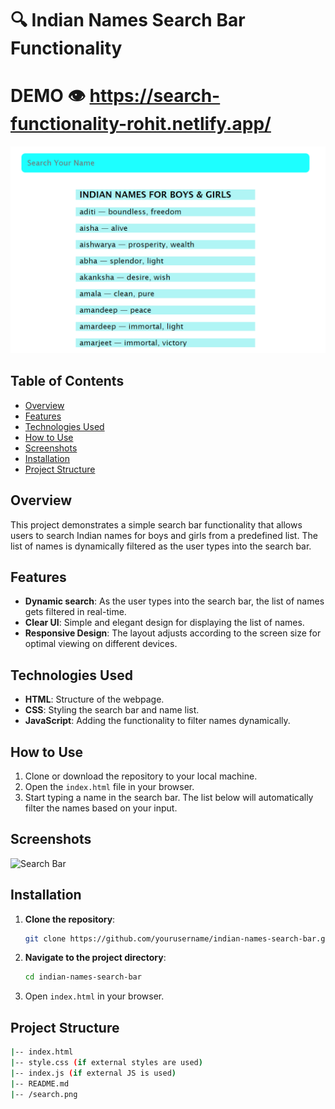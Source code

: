 # 🔍 Indian Names Search Bar Functionality
# DEMO 👁️ https://search-functionality-rohit.netlify.app/
<img src = "search.png" width ="1000px" />

## Table of Contents
- [Overview](#overview)
- [Features](#features)
- [Technologies Used](#technologies-used)
- [How to Use](#how-to-use)
- [Screenshots](#screenshots)
- [Installation](#installation)
- [Project Structure](#project-structure)

## Overview
This project demonstrates a simple search bar functionality that allows users to search Indian names for boys and girls from a predefined list. The list of names is dynamically filtered as the user types into the search bar.

## Features
- **Dynamic search**: As the user types into the search bar, the list of names gets filtered in real-time.
- **Clear UI**: Simple and elegant design for displaying the list of names.
- **Responsive Design**: The layout adjusts according to the screen size for optimal viewing on different devices.

## Technologies Used
- **HTML**: Structure of the webpage.
- **CSS**: Styling the search bar and name list.
- **JavaScript**: Adding the functionality to filter names dynamically.

## How to Use
1. Clone or download the repository to your local machine.
2. Open the `index.html` file in your browser.
3. Start typing a name in the search bar. The list below will automatically filter the names based on your input.

## Screenshots
![Search Bar](./screenshots/search-bar.png)

## Installation
1. **Clone the repository**:
   ```bash
   git clone https://github.com/yourusername/indian-names-search-bar.git
   ```
2. **Navigate to the project directory**:
   ```bash
   cd indian-names-search-bar
   ```
3. Open `index.html` in your browser.

## Project Structure
```bash
|-- index.html
|-- style.css (if external styles are used)
|-- index.js (if external JS is used)
|-- README.md
|-- /search.png
